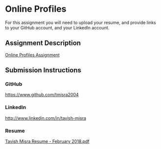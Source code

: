 # Online Profiles
For this assignment you will need to upload your resume, and provide links to your GitHub account, and your LinkedIn account.

## Assignment Description
[Online Profiles Assignment](https://education.launchcode.org/liftoff/assignments/online-profiles/)

## Submission Instructions

### GitHub
https://www.github.com/tmisra2004

### LinkedIn
http://www.linkedin.com/in/tavish-misra

### Resume
[Tavish Misra Resume - February 2018.pdf](https://github.com/tmisra2004/liftoff-assignments/blob/master/C1-Online_Profiles/Tavish%20Misra%20Resume%20(February%202018).pdf)
